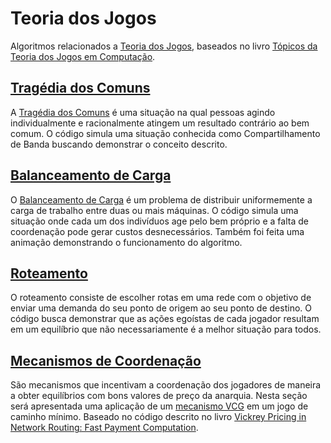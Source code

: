 # Teoria dos Jogos

Algoritmos relacionados a [Teoria dos Jogos](https://pt.wikipedia.org/wiki/Teoria_dos_jogos), baseados no livro [Tópicos da Teoria dos Jogos em Computação](https://www.ic.unicamp.br/~rafael/publicacoes/ttjc/livroAGT.pdf).

## [Tragédia dos Comuns](src/CommonsTrajedy)

A [Tragédia dos Comuns](https://pt.wikipedia.org/wiki/Trag%C3%A9dia_dos_comuns) é uma situação na qual pessoas agindo individualmente e racionalmente atingem um resultado contrário ao bem comum.
O código simula uma situação conhecida como Compartilhamento de Banda buscando demonstrar o conceito descrito.

## [Balanceamento de Carga](src/LoadBalancing)

O [Balanceamento de Carga](https://pt.wikipedia.org/wiki/Balanceamento_de_carga) é um problema de distribuir uniformemente a carga de trabalho entre duas ou mais máquinas.
O código simula uma situação onde cada um dos indivíduos age pelo bem próprio e a falta de coordenação pode gerar custos desnecessários. Também foi feita uma animação demonstrando o funcionamento do algoritmo.

## [Roteamento](src/Routing)

O roteamento consiste de escolher rotas em uma rede com o objetivo de enviar uma demanda do seu ponto de origem ao seu ponto de destino.
O código busca demonstrar que as ações egoístas de cada jogador resultam em um equilíbrio que não necessariamente é a melhor situação para todos.

## [Mecanismos de Coordenação](src/Vickrey)

São mecanismos que incentivam a coordenação dos jogadores de maneira a obter equilíbrios com bons valores de preço da anarquia. Nesta seção será apresentada uma aplicação de um [mecanismo VCG](https://en.wikipedia.org/wiki/Vickrey%E2%80%93Clarke%E2%80%93Groves_auction) em um jogo de caminho mínimo. Baseado no código descrito no livro [Vickrey Pricing in Network Routing: Fast Payment Computation](http://citeseerx.ist.psu.edu/viewdoc/download;jsessionid=7D30FD1DC08EB4A1DF3C1746F89C05AE?doi=10.1.1.25.1887&rep=rep1&type=pdf).
